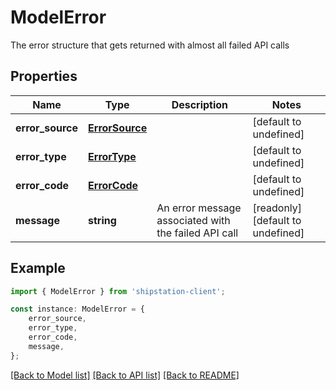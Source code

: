 # ModelError

The error structure that gets returned with almost all failed API calls 

## Properties

Name | Type | Description | Notes
------------ | ------------- | ------------- | -------------
**error_source** | [**ErrorSource**](ErrorSource.md) |  | [default to undefined]
**error_type** | [**ErrorType**](ErrorType.md) |  | [default to undefined]
**error_code** | [**ErrorCode**](ErrorCode.md) |  | [default to undefined]
**message** | **string** | An error message associated with the failed API call | [readonly] [default to undefined]

## Example

```typescript
import { ModelError } from 'shipstation-client';

const instance: ModelError = {
    error_source,
    error_type,
    error_code,
    message,
};
```

[[Back to Model list]](../README.md#documentation-for-models) [[Back to API list]](../README.md#documentation-for-api-endpoints) [[Back to README]](../README.md)
